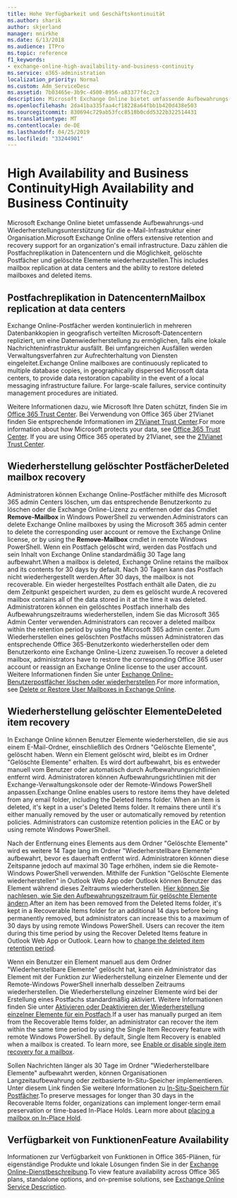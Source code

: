 ```yaml
---
title: Hohe Verfügbarkeit und Geschäftskontinuität
ms.author: sharik
author: skjerland
manager: mnirkhe
ms.date: 6/13/2018
ms.audience: ITPro
ms.topic: reference
f1_keywords:
- exchange-online-high-availability-and-business-continuity
ms.service: o365-administration
localization_priority: Normal
ms.custom: Adm_ServiceDesc
ms.assetid: 7b03465e-3b9c-4500-8956-a83377f4c2c3
description: Microsoft Exchange Online bietet umfassende Aufbewahrungs-und Wiederherstellungsunterstützung für die e-Mail-Infrastruktur einer Organisation. Dazu zählen die Postfachreplikation in Datencentern und die Möglichkeit, gelöschte Postfächer und gelöschte Elemente wiederherzustellen.
ms.openlocfilehash: 2da41ba335faa4cf18228a64fbb1b420d438e503
ms.sourcegitcommit: 830694c729ab53fcc8518b0cdd5322b322514431
ms.translationtype: MT
ms.contentlocale: de-DE
ms.lasthandoff: 04/25/2019
ms.locfileid: "33244901"
---
```

# <a name="high-availability-and-business-continuity"></a><span data-ttu-id="0f064-104">High Availability and Business Continuity</span><span class="sxs-lookup"><span data-stu-id="0f064-104">High Availability and Business Continuity</span></span>

<span data-ttu-id="0f064-105">Microsoft Exchange Online bietet umfassende Aufbewahrungs-und Wiederherstellungsunterstützung für die e-Mail-Infrastruktur einer Organisation.</span><span class="sxs-lookup"><span data-stu-id="0f064-105">Microsoft Exchange Online offers extensive retention and recovery support for an organization's email infrastructure.</span></span> <span data-ttu-id="0f064-106">Dazu zählen die Postfachreplikation in Datencentern und die Möglichkeit, gelöschte Postfächer und gelöschte Elemente wiederherzustellen.</span><span class="sxs-lookup"><span data-stu-id="0f064-106">This includes mailbox replication at data centers and the ability to restore deleted mailboxes and deleted items.</span></span>
  
## <a name="mailbox-replication-at-data-centers"></a><span data-ttu-id="0f064-107">Postfachreplikation in Datencentern</span><span class="sxs-lookup"><span data-stu-id="0f064-107">Mailbox replication at data centers</span></span>

<span data-ttu-id="0f064-p103">Exchange Online-Postfächer werden kontinuierlich in mehreren Datenbankkopien in geografisch verteilten Microsoft-Datencentern repliziert, um eine Datenwiederherstellung zu ermöglichen, falls eine lokale Nachrichteninfrastruktur ausfällt. Bei umfangreichen Ausfällen werden Verwaltungsverfahren zur Aufrechterhaltung von Diensten eingeleitet.</span><span class="sxs-lookup"><span data-stu-id="0f064-p103">Exchange Online mailboxes are continuously replicated to multiple database copies, in geographically dispersed Microsoft data centers, to provide data restoration capability in the event of a local messaging infrastructure failure. For large-scale failures, service continuity management procedures are initiated.</span></span>
  
<span data-ttu-id="0f064-p104">Weitere Informationen dazu, wie Microsoft Ihre Daten schützt, finden Sie im [Office 365 Trust Center](https://go.microsoft.com/fwlink/p/?LinkId=299135). Bei Verwendung von Office 365 über 21Vianet finden Sie entsprechende Informationen im [21Vianet Trust Center](http://www.21vbluecloud.com/office365/trustcenter/onlineservices.mdl).</span><span class="sxs-lookup"><span data-stu-id="0f064-p104">For more information about how Microsoft protects your data, see [Office 365 Trust Center](https://go.microsoft.com/fwlink/p/?LinkId=299135). If you are using Office 365 operated by 21Vianet, see the [21Vianet Trust Center](http://www.21vbluecloud.com/office365/trustcenter/onlineservices.mdl).</span></span>
  
## <a name="deleted-mailbox-recovery"></a><span data-ttu-id="0f064-112">Wiederherstellung gelöschter Postfächer</span><span class="sxs-lookup"><span data-stu-id="0f064-112">Deleted mailbox recovery</span></span>

<span data-ttu-id="0f064-113">Administratoren können Exchange Online-Postfächer mithilfe des Microsoft 365 admin Centers löschen, um das entsprechende Benutzerkonto zu löschen oder die Exchange Online-Lizenz zu entfernen oder das Cmdlet **Remove-Mailbox** in Windows PowerShell zu verwenden.</span><span class="sxs-lookup"><span data-stu-id="0f064-113">Administrators can delete Exchange Online mailboxes by using the Microsoft 365 admin center to delete the corresponding user account or remove the Exchange Online license, or by using the **Remove-Mailbox** cmdlet in remote Windows PowerShell.</span></span> <span data-ttu-id="0f064-114">Wenn ein Postfach gelöscht wird, werden das Postfach und sein Inhalt von Exchange Online standardmäßig 30 Tage lang aufbewahrt.</span><span class="sxs-lookup"><span data-stu-id="0f064-114">When a mailbox is deleted, Exchange Online retains the mailbox and its contents for 30 days by default.</span></span> <span data-ttu-id="0f064-115">Nach 30 Tagen kann das Postfach nicht wiederhergestellt werden.</span><span class="sxs-lookup"><span data-stu-id="0f064-115">After 30 days, the mailbox is not recoverable.</span></span> <span data-ttu-id="0f064-116">Ein wieder hergestelltes Postfach enthält alle Daten, die zu dem Zeitpunkt gespeichert wurden, zu dem es gelöscht wurde.</span><span class="sxs-lookup"><span data-stu-id="0f064-116">A recovered mailbox contains all of the data stored in it at the time it was deleted.</span></span> <span data-ttu-id="0f064-117">Administratoren können ein gelöschtes Postfach innerhalb des Aufbewahrungszeitraums wiederherstellen, indem Sie das Microsoft 365 Admin Center verwenden.</span><span class="sxs-lookup"><span data-stu-id="0f064-117">Administrators can recover a deleted mailbox within the retention period by using the Microsoft 365 admin center.</span></span> <span data-ttu-id="0f064-118">Zum Wiederherstellen eines gelöschten Postfachs müssen Administratoren das entsprechende Office 365-Benutzerkonto wiederherstellen oder dem Benutzerkonto eine Exchange Online-Lizenz zuweisen.</span><span class="sxs-lookup"><span data-stu-id="0f064-118">To recover a deleted mailbox, administrators have to restore the corresponding Office 365 user account or reassign an Exchange Online license to the user account.</span></span> <span data-ttu-id="0f064-119">Weitere Informationen finden Sie unter [Exchange Online-Benutzerpostfächer löschen oder wiederherstellen](https://go.microsoft.com/fwlink/p/?LinkId=286992).</span><span class="sxs-lookup"><span data-stu-id="0f064-119">For more information, see [Delete or Restore User Mailboxes in Exchange Online](https://go.microsoft.com/fwlink/p/?LinkId=286992).</span></span>
  
## <a name="deleted-item-recovery"></a><span data-ttu-id="0f064-120">Wiederherstellung gelöschter Elemente</span><span class="sxs-lookup"><span data-stu-id="0f064-120">Deleted item recovery</span></span>

<span data-ttu-id="0f064-p106">In Exchange Online können Benutzer Elemente wiederherstellen, die sie aus einem E-Mail-Ordner, einschließlich des Ordners "Gelöschte Elemente", gelöscht haben. Wenn ein Element gelöscht wird, bleibt es im Ordner "Gelöschte Elemente" erhalten. Es wird dort aufbewahrt, bis es entweder manuell vom Benutzer oder automatisch durch Aufbewahrungsrichtlinien entfernt wird. Administratoren können Aufbewahrungsrichtlinien mit der Exchange-Verwaltungskonsole oder der Remote-Windows PowerShell anpassen.</span><span class="sxs-lookup"><span data-stu-id="0f064-p106">Exchange Online enables users to restore items they have deleted from any email folder, including the Deleted Items folder. When an item is deleted, it's kept in a user's Deleted Items folder. It remains there until it's either manually removed by the user or automatically removed by retention policies. Administrators can customize retention policies in the EAC or by using remote Windows PowerShell.</span></span>
  
<span data-ttu-id="0f064-p107">Nach der Entfernung eines Elements aus dem Ordner "Gelöschte Elemente" wird es weitere 14 Tage lang im Ordner "Wiederherstellbare Elemente" aufbewahrt, bevor es dauerhaft entfernt wird. Administratoren können diese Zeitspanne jedoch auf maximal 30 Tage erhöhen, indem sie die Remote-Windows PowerShell verwenden. Mithilfe der Funktion "Gelöschte Elemente wiederherstellen" in Outlook Web App oder Outlook können Benutzer das Element während dieses Zeitraums wiederherstellen. [Hier können Sie nachlesen, wie Sie den Aufbewahrungszeitraum für gelöschte Elemente ändern](https://go.microsoft.com/fwlink/p/?LinkId=286940).</span><span class="sxs-lookup"><span data-stu-id="0f064-p107">After an item has been removed from the Deleted Items folder, it's kept in a Recoverable Items folder for an additional 14 days before being permanently removed, but administrators can increase this to a maximum of 30 days by using remote Windows PowerShell. Users can recover the item during this time period by using the Recover Deleted Items feature in Outlook Web App or Outlook. Learn how to [change the deleted item retention period](https://go.microsoft.com/fwlink/p/?LinkId=286940).</span></span>
  
<span data-ttu-id="0f064-p108">Wenn ein Benutzer ein Element manuell aus dem Ordner "Wiederherstellbare Elemente" gelöscht hat, kann ein Administrator das Element mit der Funktion zur Wiederherstellung einzelner Elemente und der Remote-Windows PowerShell innerhalb desselben Zeitraums wiederherstellen. Die Wiederherstellung einzelner Elemente wird bei der Erstellung eines Postfachs standardmäßig aktiviert. Weitere Informationen finden Sie unter [Aktivieren oder Deaktivieren der Wiederherstellung einzelner Elemente für ein Postfach](https://go.microsoft.com/fwlink/p/?LinkID=286941).</span><span class="sxs-lookup"><span data-stu-id="0f064-p108">If a user has manually purged an item from the Recoverable Items folder, an administrator can recover the item within the same time period by using the Single Item Recovery feature with remote Windows PowerShell. By default, Single Item Recovery is enabled when a mailbox is created. To learn more, see [Enable or disable single item recovery for a mailbox](https://go.microsoft.com/fwlink/p/?LinkID=286941).</span></span>
  
<span data-ttu-id="0f064-p109">Sollen Nachrichten länger als 30 Tage im Ordner "Wiederherstellbare Elemente" aufbewahrt werden, können Organisationen Langzeitaufbewahrung oder zeitbasierte In-Situ-Speicher implementieren. Unter diesem Link finden Sie weitere Informationen zu [In-Situ-Speichern für Postfächer](https://go.microsoft.com/fwlink/p/?LinkId=271746).</span><span class="sxs-lookup"><span data-stu-id="0f064-p109">To preserve messages for longer than 30 days in the Recoverable Items folder, organizations can implement longer-term email preservation or time-based In-Place Holds. Learn more about [placing a mailbox on In-Place Hold](https://go.microsoft.com/fwlink/p/?LinkId=271746).</span></span>
  
## <a name="feature-availability"></a><span data-ttu-id="0f064-133">Verfügbarkeit von Funktionen</span><span class="sxs-lookup"><span data-stu-id="0f064-133">Feature Availability</span></span>

<span data-ttu-id="0f064-134">Informationen zur Verfügbarkeit von Funktionen in Office 365-Plänen, für eigenständige Produkte und lokale Lösungen finden Sie in der [Exchange Online-Dienstbeschreibung](exchange-online-service-description.md).</span><span class="sxs-lookup"><span data-stu-id="0f064-134">To view feature availability across Office 365 plans, standalone options, and on-premise solutions, see [Exchange Online Service Description](exchange-online-service-description.md).</span></span>
  

